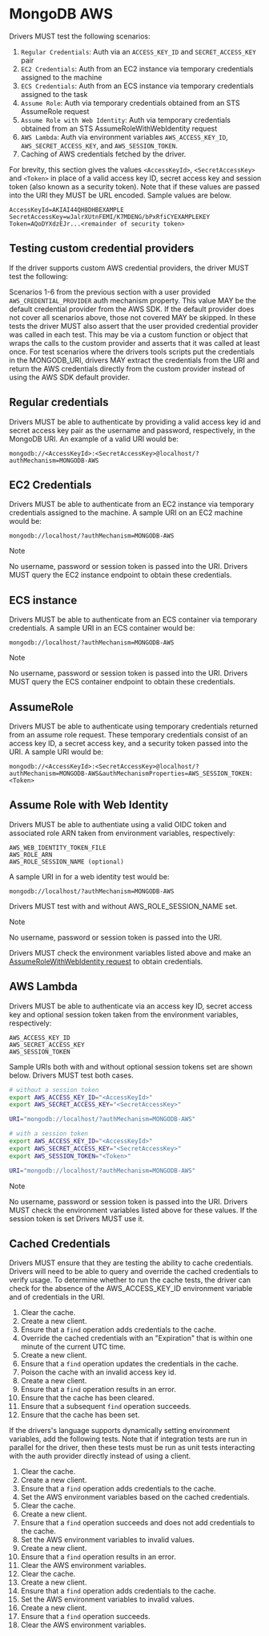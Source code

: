# MongoDB AWS

Drivers MUST test the following scenarios:

1. `Regular Credentials`: Auth via an `ACCESS_KEY_ID` and `SECRET_ACCESS_KEY` pair
2. `EC2 Credentials`: Auth from an EC2 instance via temporary credentials assigned to the machine
3. `ECS Credentials`: Auth from an ECS instance via temporary credentials assigned to the task
4. `Assume Role`: Auth via temporary credentials obtained from an STS AssumeRole request
5. `Assume Role with Web Identity`: Auth via temporary credentials obtained from an STS AssumeRoleWithWebIdentity
    request
6. `AWS Lambda`: Auth via environment variables `AWS_ACCESS_KEY_ID`, `AWS_SECRET_ACCESS_KEY`, and `AWS_SESSION_TOKEN`.
7. Caching of AWS credentials fetched by the driver.

For brevity, this section gives the values `<AccessKeyId>`, `<SecretAccessKey>` and `<Token>` in place of a valid access
key ID, secret access key and session token (also known as a security token). Note that if these values are passed into
the URI they MUST be URL encoded. Sample values are below.

```text
AccessKeyId=AKIAI44QH8DHBEXAMPLE
SecretAccessKey=wJalrXUtnFEMI/K7MDENG/bPxRfiCYEXAMPLEKEY
Token=AQoDYXdzEJr...<remainder of security token>
```

## Testing custom credential providers

If the driver supports custom AWS credential providers, the driver MUST test the following:

Scenarios 1-6 from the previous section with a user provided `AWS_CREDENTIAL_PROVIDER` auth mechanism property. This
value MAY be the default credential provider from the AWS SDK. If the default provider does not cover all scenarios
above, those not covered MAY be skipped. In these tests the driver MUST also assert that the user provided credential
provider was called in each test. This may be via a custom function or object that wraps the calls to the custom
provider and asserts that it was called at least once. For test scenarios where the drivers tools scripts put the
credentials in the MONGODB_URI, drivers MAY extract the credentials from the URI and return the AWS credentials directly
from the custom provider instead of using the AWS SDK default provider.

## Regular credentials

Drivers MUST be able to authenticate by providing a valid access key id and secret access key pair as the username and
password, respectively, in the MongoDB URI. An example of a valid URI would be:

```text
mongodb://<AccessKeyId>:<SecretAccessKey>@localhost/?authMechanism=MONGODB-AWS
```

## EC2 Credentials

Drivers MUST be able to authenticate from an EC2 instance via temporary credentials assigned to the machine. A sample
URI on an EC2 machine would be:

```text
mongodb://localhost/?authMechanism=MONGODB-AWS
```

> [!NOTE]
> No username, password or session token is passed into the URI. Drivers MUST query the EC2 instance endpoint to obtain
> these credentials.

## ECS instance

Drivers MUST be able to authenticate from an ECS container via temporary credentials. A sample URI in an ECS container
would be:

```text
mongodb://localhost/?authMechanism=MONGODB-AWS
```

> [!NOTE]
> No username, password or session token is passed into the URI. Drivers MUST query the ECS container endpoint to obtain
> these credentials.

## AssumeRole

Drivers MUST be able to authenticate using temporary credentials returned from an assume role request. These temporary
credentials consist of an access key ID, a secret access key, and a security token passed into the URI. A sample URI
would be:

```text
mongodb://<AccessKeyId>:<SecretAccessKey>@localhost/?authMechanism=MONGODB-AWS&authMechanismProperties=AWS_SESSION_TOKEN:<Token>
```

## Assume Role with Web Identity

Drivers MUST be able to authentiate using a valid OIDC token and associated role ARN taken from environment variables,
respectively:

```text
AWS_WEB_IDENTITY_TOKEN_FILE
AWS_ROLE_ARN
AWS_ROLE_SESSION_NAME (optional)
```

A sample URI in for a web identity test would be:

```text
mongodb://localhost/?authMechanism=MONGODB-AWS
```

Drivers MUST test with and without AWS_ROLE_SESSION_NAME set.

> [!NOTE]
> No username, password or session token is passed into the URI.

Drivers MUST check the environment variables listed above and make an
[AssumeRoleWithWebIdentity request](https://docs.aws.amazon.com/STS/latest/APIReference/API_AssumeRoleWithWebIdentity.html)
to obtain credentials.

## AWS Lambda

Drivers MUST be able to authenticate via an access key ID, secret access key and optional session token taken from the
environment variables, respectively:

```text
AWS_ACCESS_KEY_ID
AWS_SECRET_ACCESS_KEY 
AWS_SESSION_TOKEN
```

Sample URIs both with and without optional session tokens set are shown below. Drivers MUST test both cases.

```bash
# without a session token
export AWS_ACCESS_KEY_ID="<AccessKeyId>"
export AWS_SECRET_ACCESS_KEY="<SecretAccessKey>"

URI="mongodb://localhost/?authMechanism=MONGODB-AWS"
```

```bash
# with a session token
export AWS_ACCESS_KEY_ID="<AccessKeyId>"
export AWS_SECRET_ACCESS_KEY="<SecretAccessKey>"
export AWS_SESSION_TOKEN="<Token>"

URI="mongodb://localhost/?authMechanism=MONGODB-AWS"
```

> [!NOTE]
> No username, password or session token is passed into the URI. Drivers MUST check the environment variables listed
> above for these values. If the session token is set Drivers MUST use it.

## Cached Credentials

Drivers MUST ensure that they are testing the ability to cache credentials. Drivers will need to be able to query and
override the cached credentials to verify usage. To determine whether to run the cache tests, the driver can check for
the absence of the AWS_ACCESS_KEY_ID environment variable and of credentials in the URI.

1. Clear the cache.
2. Create a new client.
3. Ensure that a `find` operation adds credentials to the cache.
4. Override the cached credentials with an "Expiration" that is within one minute of the current UTC time.
5. Create a new client.
6. Ensure that a `find` operation updates the credentials in the cache.
7. Poison the cache with an invalid access key id.
8. Create a new client.
9. Ensure that a `find` operation results in an error.
10. Ensure that the cache has been cleared.
11. Ensure that a subsequent `find` operation succeeds.
12. Ensure that the cache has been set.

If the drivers's language supports dynamically setting environment variables, add the following tests. Note that if
integration tests are run in parallel for the driver, then these tests must be run as unit tests interacting with the
auth provider directly instead of using a client.

1. Clear the cache.
2. Create a new client.
3. Ensure that a `find` operation adds credentials to the cache.
4. Set the AWS environment variables based on the cached credentials.
5. Clear the cache.
6. Create a new client.
7. Ensure that a `find` operation succeeds and does not add credentials to the cache.
8. Set the AWS environment variables to invalid values.
9. Create a new client.
10. Ensure that a `find` operation results in an error.
11. Clear the AWS environment variables.
12. Clear the cache.
13. Create a new client.
14. Ensure that a `find` operation adds credentials to the cache.
15. Set the AWS environment variables to invalid values.
16. Create a new client.
17. Ensure that a `find` operation succeeds.
18. Clear the AWS environment variables.
